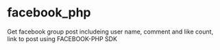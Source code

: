 # facebook_php
Get facebook group post includeing user name, comment and like count, link to post using FACEBOOK-PHP SDK
